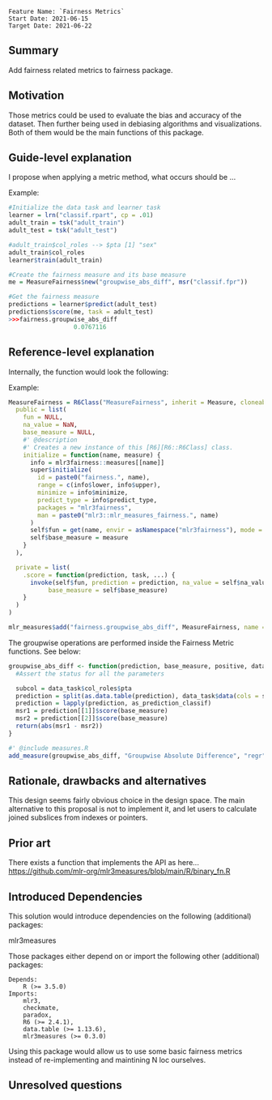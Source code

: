 ```
Feature Name: `Fairness Metrics`
Start Date: 2021-06-15
Target Date: 2021-06-22
```

## Summary
[summary]: #summary

Add fairness related metrics to fairness package.

## Motivation
[motivation]: #motivation
Those metrics could be used to evaluate the bias and accuracy of the dataset. Then further being used in debiasing algorithms and visualizations. Both of them would be the main functions of this package.

## Guide-level explanation
[guide-level-explanation]: #guide-level-explanation

I propose when applying a metric method, what occurs should be ...

Example:
```r
#Initialize the data task and learner task
learner = lrn("classif.rpart", cp = .01)
adult_train = tsk("adult_train")
adult_test = tsk("adult_test")

#adult_train$col_roles --> $pta [1] "sex"
adult_train$col_roles
learner$train(adult_train)

#Create the fairness measure and its base measure
me = MeasureFairness$new("groupwise_abs_diff", msr("classif.fpr"))

#Get the fairness measure
predictions = learner$predict(adult_test)
predictions$score(me, task = adult_test)
>>>fairness.groupwise_abs_diff 
                  0.0767116 
```

## Reference-level explanation
[reference-level-explanation]: #reference-level-explanation

Internally, the function would look the following:

Example:
```r
MeasureFairness = R6Class("MeasureFairness", inherit = Measure, cloneable = FALSE,
  public = list(
    fun = NULL,
    na_value = NaN,
    base_measure = NULL,
    #' @description
    #' Creates a new instance of this [R6][R6::R6Class] class.
    initialize = function(name, measure) {
      info = mlr3fairness::measures[[name]]
      super$initialize(
        id = paste0("fairness.", name),
        range = c(info$lower, info$upper),
        minimize = info$minimize,
        predict_type = info$predict_type,
        packages = "mlr3fairness",
        man = paste0("mlr3::mlr_measures_fairness.", name)
      )
      self$fun = get(name, envir = asNamespace("mlr3fairness"), mode = "function")
      self$base_measure = measure
    }
  ),

  private = list(
    .score = function(prediction, task, ...) {
      invoke(self$fun, prediction = prediction, na_value = self$na_value, data_task = task,
           base_measure = self$base_measure)
    }
  )
)

mlr_measures$add("fairness.groupwise_abs_diff", MeasureFairness, name = "groupwise_abs_diff")
```

The groupwise operations are performed inside the Fairness Metric functions. See below:
```r
groupwise_abs_diff <- function(prediction, base_measure, positive, data_task, response = NULL, ...){
  #Assert the status for all the parameters

  subcol = data_task$col_roles$pta
  prediction = split(as.data.table(prediction), data_task$data(cols = subcol))
  prediction = lapply(prediction, as_prediction_classif)
  msr1 = prediction[[1]]$score(base_measure)
  msr2 = prediction[[2]]$score(base_measure)
  return(abs(msr1 - msr2))
}

#' @include measures.R
add_measure(groupwise_abs_diff, "Groupwise Absolute Difference", "regr", 0, Inf, FALSE)

```

## Rationale, drawbacks and alternatives
[rationale-and-alternatives]: #rationale-and-alternatives

This design seems fairly obvious choice in the design space.
The main alternative to this proposal is not to implement it,
and let users to calculate joined subslices from indexes or pointers.

## Prior art
[prior-art]: #prior-art

There exists a function that implements the API as here...
https://github.com/mlr-org/mlr3measures/blob/main/R/binary_fn.R

## Introduced Dependencies
This solution would introduce dependencies on the following (additional) packages:

mlr3measures

Those packages either depend on or import the following other (additional) packages:
```
Depends:
    R (>= 3.5.0)
Imports:
    mlr3,
    checkmate,
    paradox,
    R6 (>= 2.4.1),
    data.table (>= 1.13.6),
    mlr3measures (>= 0.3.0)
```
Using this package would allow us to use some basic fairness metrics instead of re-implementing and maintining
N loc ourselves.


## Unresolved questions
[unresolved-questions]: #unresolved-questions
